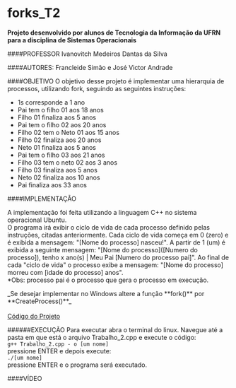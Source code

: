# forks_T2
**Projeto desenvolvido por alunos de Tecnologia da Informação da UFRN para a disciplina de Sistemas Operacionais**

####PROFESSOR
Ivanovitch Medeiros Dantas da Silva 

####AUTORES: 
Francleide Simão e José Victor Andrade

####OBJETIVO
O objetivo desse projeto é implementar uma hierarquia de processos, utilizando fork, seguindo as seguintes instruções:
<ul>
<li>1s corresponde a 1 ano</li>
<li>Pai tem o filho 01 aos 18 anos</li>
<li>Filho 01 finaliza aos 5 anos</li>
<li>Pai tem o filho 02 aos 20 anos</li>
<li>Filho 02 tem o Neto 01 aos 15 anos</li>
<li>Filho 02 finaliza aos 20 anos</li>
<li>Neto 01 finaliza aos 5 anos</li>
<li>Pai tem o filho 03 aos 21 anos</li>
<li>Filho 03 tem o neto 02 aos 3 anos</li>
<li>Filho 03 finaliza aos 5 anos</li>
<li>Neto 02 finaliza aos 10 anos</li>
<li>Pai finaliza aos 33 anos</li>
</ul>

####IMPLEMENTAÇÃO
<p>A implementação foi feita utilizando a linguagem C++ no sistema operacional Ubuntu.<br>
O programa irá exibir o ciclo de vida de cada processo definido pelas instruções, citadas anteriormente. Cada ciclo de vida começa em 0 (zero) e é exibida a mensagem: "[Nome do processo] nasceu!". A partir de 1 (um) é exibida a seguinte mensagem: "[Nome do processo]([Numero do processo]), tenho x ano(s) | Meu Pai [Numero do processo pai]". Ao final de cada "ciclo de vida" o processo exibe a mensagem: "[Nome do processo] morreu com [idade do processo] anos". 
<br> *Obs: processo pai é o processo que gera o processo em execução.
</p>
_Se desejar implementar no Windows altere a função **fork()** por **CreateProcess()**_<br><br>
<a href="https://github.com/francleide/forks_T2/blob/master/Trabalho_2.cpp">Código do Projeto</a>

######EXECUÇÃO
Para executar abra o terminal do linux. Navegue até a pasta em que está o arquivo Trabalho_2.cpp e execute o código:<br>
<code>g++ Trabalho_2.cpp - o [um nome]</code><br>
pressione ENTER e depois execute:<br>
<code>./[um nome]</code> <br>
pressione ENTER e o programa será executado.

####VÍDEO
